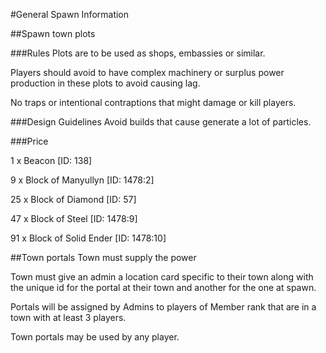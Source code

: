 #General Spawn Information

##Spawn town plots

###Rules
Plots are to be used as shops, embassies or similar.

Players should avoid to have complex machinery or surplus power production in these plots to avoid causing lag.

No traps or intentional contraptions that might damage or kill players.

###Design Guidelines
Avoid builds that cause generate a lot of particles.

###Price

 1 x Beacon [ID: 138]
 
 9 x Block of Manyullyn [ID: 1478:2]
 
25 x Block of Diamond [ID: 57]

47 x Block of Steel [ID: 1478:9]

91 x Block of Solid Ender [ID: 1478:10]


##Town portals
Town must supply the power

Town must  give an admin a location card specific to their town along with the unique id for the portal at their town and another for the one at spawn.

Portals will be assigned by Admins to players of Member rank that are in a town with at least 3 players.

Town portals may be used by any player.
